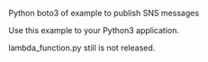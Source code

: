 Python boto3 of example to publish SNS messages

Use this example to your Python3 application.

lambda_function.py still is not released.
